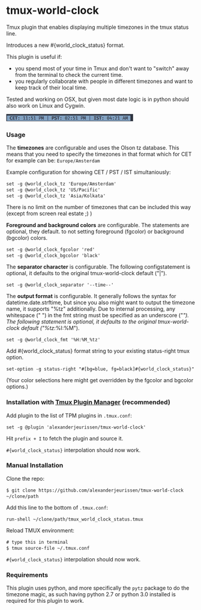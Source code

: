 tmux-world-clock
=============================

Tmux plugin that enables displaying multiple timezones in the tmux status line.

Introduces a new #{world_clock_status} format.

This plugin is useful if:

- you spend most of your time in Tmux and don't want to "switch" away from the terminal to check the
  current time.
- you regularly collaborate with people in different timezones and want to keep track of their
  local time.

Tested and working on OSX, but given most date logic is in python should also work on Linux and Cygwin.

![image](https://raw.githubusercontent.com/alexanderjeurissen/tmux-world-clock/master/screenshots/screenshot.png)

### Usage

The **timezones** are configurable and uses the Olson tz database. This means that you need to specify
the timezones in that format which for CET for example can be: `Europe/Amsterdam`

Example configuration for showing CET / PST / IST simultaniously:

    set -g @world_clock_tz 'Europe/Amsterdam'
    set -g @world_clock_tz 'US/Pacific'
    set -g @world_clock_tz 'Asia/Kolkata'

There is no limit on the number of timezones that can be included this way (except from screen real
estate ;) )

**Foreground and background colors** are configurable. The statements are optional, they default.
to not setting foreground (fgcolor) or background (bgcolor) colors.

    set -g @world_clock_fgcolor 'red'
    set -g @world_clock_bgcolor 'black'


The **separator character** is configurable. The following configstatement is optional, it defaults
to the original tmux-world-clock default ("|").

    set -g @world_clock_separator '--time--'


The **output format** is configurable. It generally follows the syntax for datetime.date.strftime, but since
you also might want to output the timezone name, it supports "%tz" additionally. Due to internal processing,
any whitespace (" ") in the fmt string must be specified as an underscore ("_"). The following statement is
optional, it defaults to the original tmux-world-clock default ("%tz:_%I:%M").

    set -g @world_clock_fmt '%H:%M_%tz'


Add #{world_clock_status} format string to your existing status-right tmux option.

    set-option -g status-right "#[bg=blue, fg=black]#{world_clock_status}"

(Your color selections here might get overridden by the fgcolor and bgcolor options.)

### Installation with [Tmux Plugin Manager](https://github.com/tmux-plugins/tpm) (recommended)

Add plugin to the list of TPM plugins in `.tmux.conf`:

    set -g @plugin 'alexanderjeurissen/tmux-world-clock'

Hit `prefix + I` to fetch the plugin and source it.

`#{world_clock_status}` interpolation should now work.

### Manual Installation

Clone the repo:

    $ git clone https://github.com/alexanderjeurissen/tmux-world-clock ~/clone/path

Add this line to the bottom of `.tmux.conf`:

    run-shell ~/clone/path/tmux_world_clock_status.tmux

Reload TMUX environment:

    # type this in terminal
    $ tmux source-file ~/.tmux.conf

`#{world_clock_status}` interpolation should now work.

### Requirements

This plugin uses python, and more specifically the `pytz` package to do the timezone magic, as such
having python 2.7 or python 3.0 installed is required for this plugin to work.
